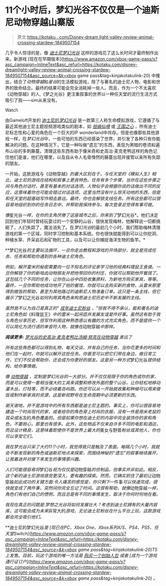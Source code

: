 # 11个小时后，梦幻光谷不仅仅是一个迪斯尼动物穿越山寨版

> 原文:[https://kotaku . com/Disney-dream light-valley-review-animal-crossing-stardew-1849507154](https://kotaku.com/disney-dreamlight-valley-review-animal-crossing-stardew-1849507154)

几乎令人惊讶的是，像 [*迪士尼梦幻光谷*](https://kotaku.com/disney-dreamlight-valley-gameloft-ps5-pc-xbox-switch-ip-1848851631) 这样的游戏花了这么长时间才最终制作出来。新游戏 [现在在早期版本](https://www.amazon.com/xbox-game-pass/s?asc_campaign=InlineText&asc_refurl=https://kotaku.com/disney-dreamlight-valley-review-animal-crossing-stardew-1849507154&asc_source=&k=xbox game pass&tag=kinjakotakulink-20) 中推出，结合了*动物穿越*和*星谷*的生活模拟游戏，除了与著名的迪士尼人物、电影和世界的致命结合。最终的结果可能会完全消耗掉一些人。而且，作为一个不太喜欢《动物穿越》的人,《梦之光谷》更注重叙事的世界以一种任天堂的流行生活方式吸引了我——sim从来没有。

Watch

由Gameloft开发的 [迪士尼的*梦幻光谷*](https://disneydreamlightvalley.com/) 是一款第三人称生命模拟游戏，它遵循了与最近其他迪士尼主题视频游戏类似的剧本，如 [*扭曲仙境*](https://kotaku.com/disney-twisted-wonderland-villains-black-butler-hogwart-1848402075) 或 [*王国之心*](https://kotaku.com/kingdom-hearts-sora-super-smash-bros-ultimate-tetsuya-n-1849065582) ，所有迪士尼标志性和心爱的角色在一个巨大的IP wonderland中共存。但是也像那些其他游戏一样，在*梦幻光谷*中，一些可怕的东西已经感染了世界，并引发了各种只有你能解决的问题。在这种情况下，它是一种叫做“遗忘”的东西，表现为黑暗的卷须和遍布山谷的多刺藤蔓。清理这些东西有助于像米奇和史高治·麦克老鸭这样的角色记住他们是谁，他们在哪里，以及自从令人毛骨悚然的藤蔓出现并接管以来所有失踪的朋友。

一开始，这款游戏与《动物穿越》[](https://kotaku.com/animal-crossing-new-horizons-the-kotaku-review-1842321314)*的最大区别在于，与任天堂的《模拟人生》相比，迪士尼的游戏在结构和叙事上更具特色。任务有多个步骤，当你在这些步骤之间与角色对话时，甚至有基本的对话选项。人物似乎会根据你说的话做出不同的反应，这意味着你也可能会错过对话选项。这里当然没有什么惊天动地的东西，但是和任天堂的超基础写作相去甚远。最终，你也会解锁支线任务。所有这些都可以很容易地组织到你的任务日志中，并帮助我保持参与。每次登录总觉得有事可做。* 

*像*星光谷*一样，在你的主角厌倦了这座城市之后，你来到了*梦幻光谷*。他们决定回到他们年轻时曾经玩耍过的一个安静的山谷，很快发现梅林，他解释说一切都搞砸了，人们失踪了，魔法消失了。在*梦幻光谷*的最初几个小时，我们帮助梅林清理游戏的第一个区域，同时学习控制和基本系统。你也很快就能得到可以让你挖洞、种植水草、开采岩石和矿物的工具，以及可以让你捕捉海洋生物的鱼竿。* 

**梦幻光谷*的主要玩法循环，一旦你走出教程和游戏的开场部分，就全是完成任务、任务和帮助你遇到的各种迪士尼角色。* 

*例如，解开雷米的秘密需要向一位不知名的评论家学习他的经典料理鼠王食谱。一旦你解锁了你的新啮齿动物朋友并把他带回你的村庄，你就可以帮助他开餐馆了。这包括几个不同的任务，让你在山谷中四处收集原料，为新地方购买家具，等等。最终，一旦你帮助他成功地开了他的餐馆，你就可以去购买新的食物，从雷米那里得到做饭的帮助，甚至为其他路过的迪斯尼人物准备订单。这只是一条主线，但它展示了*梦幻之光谷*如何利用其角色来构思迪士尼历史中不断发展的主线。* 

*虽然我不认为自己是真正的" [成年迪士尼粉丝](https://www.npr.org/2022/06/11/1104056661/disney-adults) ，"但我不得不承认，能和著名的迪士尼角色如*《料理鼠王》*中的雷米一起闲逛并发展友谊是件好事。虽然这有助于我与角色分享历史，但写作利用这种熟悉感以有趣的方式充实角色，而不是提供一个可以简化为流行语的单音符人物，就像在*动物穿越*中那样。* 

***阅读更多:** [*梦光谷的*史高治·麦克老鸭比汤姆·努克在*动物穿越*](https://kotaku.com/disney-dreamlight-valley-animal-crossing-nook-scrooge-1849506016) 差远了*

*所有这些角色都可以得到礼物，每天交谈，并有自己的任务，当你花更多的时间和他们在一起时，你就可以解开这些任务。你甚至可以把它们带在身边，做日常工作，它们不仅会帮助你，还会成为你更好的朋友。这是另一种方式*梦幻光谷*提供结构，给你事情做。* 

*像 [*动物穿越*](https://kotaku.com/the-18-things-you-should-do-in-animal-crossing-new-hor-1848003621) *，*定制是*梦幻光谷*的一大部分。并不仅仅局限于你的角色或你的家，而是可以使用一套相当强大的工具来调整和修改外面的整个山谷，让你轻松地移动灌木丛，灯柱等，而不必绕着岛屿跑。你还可以从一开始就收集和种植可以用来做饭或制作新家具的资源，这是新视野号在生命周期中必须更新的东西。* 

*谢天谢地，并不是游戏中的所有东西都是迪士尼主题的。事实上，你可以很容易地建造一个时尚现代的家，或者给你的角色穿上时尚的衣服，没有一件是用米老鼠的耳朵或*冰冻的*角色覆盖的。但是如果你想在迪士尼的内容中完全装饰你的家和角色，不要担心，那里也有很多。此外，这些物品不仅来自许多不同的电影和酒店，而且设计精良，这意味着即使你不是世界上最大的*美女与野兽*粉丝或其他人，你也可以享受它们。* 

*我在梦光谷只呆了大约11个小时，我觉得我只是触及了表面。每隔几个小时，我就会不断发现新的角色或迪斯尼地点来探索，而围绕神秘的“遗忘”的叙事继续展开，让我着迷并对接下来发生的事情感兴趣。* 

*人们可能很容易将*梦幻谷*视为仅仅是*动物穿越*的仿制品，但事实并非如此。相反，这个新的迪士尼游戏感觉更深入，更有趣的探索。然而，它确实抓住了最初让*动物穿越*如此成功的关键方面:令人痛苦的感觉是，你只剩下*一件事*可以快速完成，很快就变成了两件事，突然间你完全忘记了时间。这很有帮助，就像*动物穿越*一样，角色们有他们自己的惯例，而且总是有不同的事情发生，取决于你何时何地在看。* 

*我现在真正的问题是:梦想之光谷将如何发展壮大？考虑到迪士尼拥有的大量内容库，这可能会成为未来*非常大的*游戏，无论迪士尼粉丝在什么平台上玩，这款游戏都会完全吸引他们。* 

**迪士尼的梦幻光谷*是 [现已在PC、Xbox One、Xbox系列X/S、PS4、PS5、任天堂Switch](https://www.amazon.com/xbox-game-pass/s?asc_campaign=InlineText&asc_refurl=https://kotaku.com/disney-dreamlight-valley-review-animal-crossing-stardew-1849507154&asc_source=&k=xbox game pass&tag=kinjakotakulink-20)T5上发售。目前，玩这个游戏的唯一方法是 [购买一个创始人包](https://disneydreamlightvalley.com/founders-pack) 或者 [成为一个游戏通行证订户](https://www.amazon.com/xbox-game-pass/s?asc_campaign=InlineText&asc_refurl=https://kotaku.com/disney-dreamlight-valley-review-animal-crossing-stardew-1849507154&asc_source=&k=xbox game pass&tag=kinjakotakulink-20) 。*